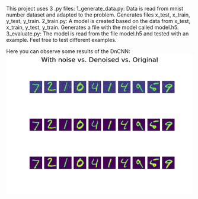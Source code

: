 This project uses 3 .py files:
    1_generate_data.py: Data is read from mnist number dataset and adapted to the problem. Generates files
        x_test, x_train, y_test, y_train.
    2_train.py: A model is created based on the data from x_test, x_train, y_test, y_train. Generates a file
        with the model called model.h5.
    3_evaluate.py: The model is read from the file model.h5 and tested with an example. Feel free to test different
        examples.

Here you can observe some results of the DnCNN:
![](results.png)

